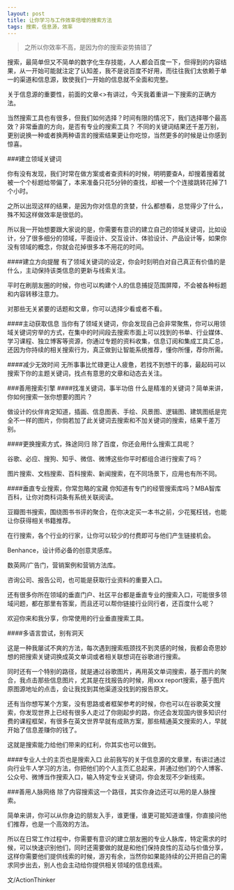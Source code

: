 ```yaml
---
layout: post
title: 让你学习与工作效率倍增的搜索方法
tags: 搜索，信息源，效率
---
```


> 之所以你效率不高，是因为你的搜索姿势搞错了

搜索，最简单但又不简单的数字化生存技能，人人都会百度一下，但得到的内容结果，从一开始可能就注定了认知差，我不是说百度不好用，而往往我们太依赖于单一的渠道和信息源，致使我们一开始的信息就不全面和完整。

关于信息源的重要性，前面的文章<>有讲过，今天我着重讲一下搜索的正确方法。

当然搜索工具也有很多，但我们如何选择？时间有限的情况下，我们选择哪个最高效？非常垂直的方向，是否有专业的搜索工具？
不同的关键词结果还千差万别，更别说换一种或者换两种语言的搜索结果更让你吃惊，当然更多的时候是让你感到惊喜。

###建立领域关键词

你有没有发现，我们时常在做方案或者查资料的时候，明明要查A，却搜着搜着就被一个个标题给带偏了，本来准备只花5分钟的查找，却被一个个连接跳转花掉了1个小时。

之所以出现这样的结果，是因为你对信息的贪婪，什么都想看，总觉得少了什么，殊不知这样做效率是很低的。

所以我一开始想要跟大家说的是，你需要有意识的建立自己的领域关键词，比如设计，分了很多细分的领域，平面设计、交互设计、体验设计、产品设计等，如果你没有领域的概念，你就会花掉很多本不用花的时间。

####建立方向提醒
有了领域关键词的设定，你会时刻明白对自己真正有价值的是什么，主动保持该类信息的更新与线索关注。

平时在刷朋友圈的时候，你也可以构建个人的信息捕捉范围屏障，不会被各种标题和内容转移注意力。

对那些无关紧要的话题和文章，你可以选择少看或者不看。

####主动获取信息
当你有了领域关键词，你会发现自己会非常聚焦，你可以用领域关键词穷举的方式，在集中的时间段去搜索市面上可以找到的书单、行业媒体、学习课程、独立博客等资源，你通过专题的资料收集，信息订阅和集成工具汇总，还因为你持续的相关搜索行为，真正做到让智能系统推荐，懂你所懂，荐你所需。

####减少无效时间
无所事事比忙碌更让人疲惫，若找不到想干的事，最起码可以搜索下你的主题关键词，找点有意思的文章和动态去关注。


###善用搜索引擎
####找准关键词，事半功倍
什么是精准的关键词？简单来讲，你如何搜索一张你想要的图片？

做设计的伙伴肯定知道，插画、信息图表、手绘、风景图、逻辑图、建筑图纸是完全不一样的图片，你倘若加了此关键词去搜索和不加关键词的搜索，结果千差万别。

####更换搜索方式，殊途同归
除了百度，你还会用什么搜索工具呢？

谷歌、必应、搜狗、知乎、微信、微博这些你平时都组合进行搜索了吗？

图片搜索、文档搜索、百科搜索、新闻搜索，在不同场景下，应用也有所不同。

####垂直专业搜索，你常忽略的宝藏
你知道有专门的经管搜索库吗？MBA智库百科，让你对商科词条有系统关联阅读。

豆瓣图书搜索，围绕图书书评的聚合，在你决定买一本书之前，少花冤枉钱，也能让你获得相关书籍推荐。

在行搜索，各个行业的行家，让你可以较少的付费即可与他们产生链接机会。

Benhance，设计师必备的创意灵感库。

数英网/广告门，营销案例和营销方法库。

咨询公司、报告公司，也可能是获取行业资料的重要入口。

还有很多你所在领域的垂直门户、社区平台都是垂直专业的搜索入口，可能很多领域问题，都在那里有答案，而且还可以帮你链接行业同行者，还百度什么呢？ 

欢迎你来和我分享，你常使用的行业垂直搜索工具。

####多语言尝试，别有洞天

这是一种我屡试不爽的方法，每次遇到搜索瓶颈找不到灵感的时候，我都会奇思妙想的把搜索关键词换成英文单词或者相关联想词在谷歌进行搜索。

同时还有一个特别的路径，就是通过谷歌图片，再用英文单词搜索，基于图片的聚合，我点击那些信息图片，尤其是在找报告的时候，用xxx report搜索，基于图片原图源地址的点击，会让我找到其他渠道没找到的报告原文。

还有当你想写某个方案，没有思路或者框架参考的时候，你也可以在谷歌英文搜索，你发现世界上已经有很多人走过了你刚起步的路，你还会发现国内很多知识付费的课程框架，有很多在英文世界早就有成熟方案，那些精通英文搜索的人，早就开始了信息差赚你的钱了。

这就是搜索能力给他们带来的红利，你其实也可以做到。

####专业人士的主页也是搜索入口
此前我写的关于信息源的文章里，有讲过通过向行业牛人学习的方法，你把他们的个人主页汇总起来，并通过他们的个人博客、公众号、微博当作搜索入口，输入特定专业关键词，你会发现不少新线索。

###善用人脉网络
除了内容搜索这一个路径，其实你身边还可以用的是人脉搜索。

简单来讲，你可以从你身边的朋友入手，谁更懂，谁更可能知道谁懂，你直接问他们推荐，也是一个高效的方法。

所以在日常工作过程中，你需要有意识的建立朋友圈的专业人脉库，特定需求的时候，可以快速识别他们，同时还需要做的就是和他们保持良性的互动与价值分享，这样你需要他们提供线索的时候，游刃有余，当然你如果能持续的公开把自己的需求同步出去，别人也会主动给你提供相关领域的信息线索。


文/ActionThinker

